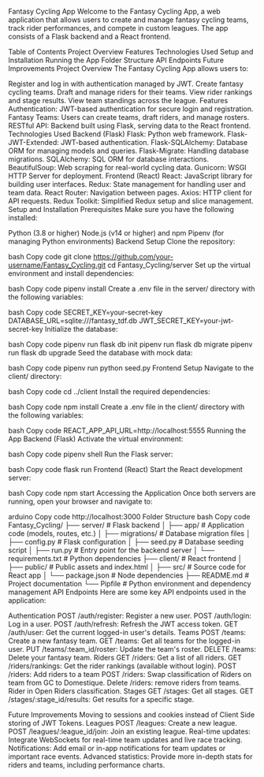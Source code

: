 Fantasy Cycling App
Welcome to the Fantasy Cycling App, a web application that allows users to create and manage fantasy cycling teams, track rider performances, and compete in custom leagues. The app consists of a Flask backend and a React frontend.

Table of Contents
Project Overview
Features
Technologies Used
Setup and Installation
Running the App
Folder Structure
API Endpoints
Future Improvements
Project Overview
The Fantasy Cycling App allows users to:

Register and log in with authentication managed by JWT.
Create fantasy cycling teams.
Draft and manage riders for their teams.
View rider rankings and stage results.
View team standings across the league.
Features
Authentication: JWT-based authentication for secure login and registration.
Fantasy Teams: Users can create teams, draft riders, and manage rosters.
RESTful API: Backend built using Flask, serving data to the React frontend.
Technologies Used
Backend (Flask)
Flask: Python web framework.
Flask-JWT-Extended: JWT-based authentication.
Flask-SQLAlchemy: Database ORM for managing models and queries.
Flask-Migrate: Handling database migrations.
SQLAlchemy: SQL ORM for database interactions.
BeautifulSoup: Web scraping for real-world cycling data.
Gunicorn: WSGI HTTP Server for deployment.
Frontend (React)
React: JavaScript library for building user interfaces.
Redux: State management for handling user and team data.
React Router: Navigation between pages.
Axios: HTTP client for API requests.
Redux Toolkit: Simplified Redux setup and slice management.
Setup and Installation
Prerequisites
Make sure you have the following installed:

Python (3.8 or higher)
Node.js (v14 or higher) and npm
Pipenv (for managing Python environments)
Backend Setup
Clone the repository:

bash
Copy code
git clone https://github.com/your-username/Fantasy_Cycling.git
cd Fantasy_Cycling/server
Set up the virtual environment and install dependencies:

bash
Copy code
pipenv install
Create a .env file in the server/ directory with the following variables:

bash
Copy code
SECRET_KEY=your-secret-key
DATABASE_URL=sqlite:///fantasy_tdf.db
JWT_SECRET_KEY=your-jwt-secret-key
Initialize the database:

bash
Copy code
pipenv run flask db init
pipenv run flask db migrate
pipenv run flask db upgrade
Seed the database with mock data:

bash
Copy code
pipenv run python seed.py
Frontend Setup
Navigate to the client/ directory:

bash
Copy code
cd ../client
Install the required dependencies:

bash
Copy code
npm install
Create a .env file in the client/ directory with the following variables:

bash
Copy code
REACT_APP_API_URL=http://localhost:5555
Running the App
Backend (Flask)
Activate the virtual environment:

bash
Copy code
pipenv shell
Run the Flask server:

bash
Copy code
flask run
Frontend (React)
Start the React development server:

bash
Copy code
npm start
Accessing the Application
Once both servers are running, open your browser and navigate to:

arduino
Copy code
http://localhost:3000
Folder Structure
bash
Copy code
Fantasy_Cycling/
├── server/                 # Flask backend
│   ├── app/                # Application code (models, routes, etc.)
│   ├── migrations/         # Database migration files
│   ├── config.py           # Flask configuration
│   ├── seed.py             # Database seeding script
│   ├── run.py              # Entry point for the backend server
│   └── requirements.txt    # Python dependencies
├── client/                 # React frontend
│   ├── public/             # Public assets and index.html
│   ├── src/                # Source code for React app
│   └── package.json        # Node dependencies
├── README.md               # Project documentation
└── Pipfile                 # Python environment and dependency management
API Endpoints
Here are some key API endpoints used in the application:

Authentication
POST /auth/register: Register a new user.
POST /auth/login: Log in a user.
POST /auth/refresh: Refresh the JWT access token.
GET /auth/user: Get the current logged-in user's details.
Teams
POST /teams: Create a new fantasy team.
GET /teams: Get all teams for the logged-in user.
PUT /teams/:team_id/roster: Update the team's roster.
DELETE /teams: Delete your fantasy team.
Riders
GET /riders: Get a list of all riders.
GET /riders/rankings: Get the rider rankings (available without login).
POST /riders: Add riders to a team
POST /riders: Swap classification of Riders on team from GC to Domestique.
Delete /riders: remove riders from teams. Rider in Open Riders classification.
Stages
GET /stages: Get all stages.
GET /stages/:stage_id/results: Get results for a specific stage.

Future Improvements
Moving to sessions and cookies instead of Client Side storing of JWT Tokens.
Leagues
POST /leagues: Create a new league.
POST /leagues/:league_id/join: Join an existing league.
Real-time updates: Integrate WebSockets for real-time team updates and live race tracking.
Notifications: Add email or in-app notifications for team updates or important race events.
Advanced statistics: Provide more in-depth stats for riders and teams, including performance charts.